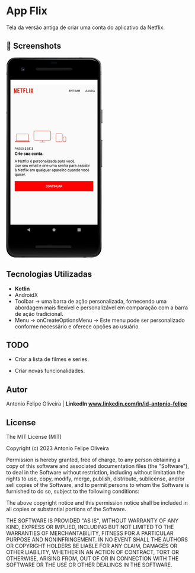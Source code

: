 # App Flix
Tela da versão antiga de criar uma conta do aplicativo da Netflix.


## :camera_flash: Screenshots
<!-- You can add more screenshots here if you like -->

<img src="/result/Screenshot_20231219_084441.png" width="260">


## Tecnologias Utilizadas

* **Kotlin**
* AndroidX
* Toolbar -> uma barra de ação personalizada, fornecendo uma abordagem mais flexível e personalizável em comparação com a barra de ação tradicional.
* Menu -> onCreateOptionsMenu -> Este menu pode ser personalizado conforme necessário e oferece opções ao usuário.



## TODO

* Criar a lista de filmes e series.
  
* Criar novas funcionalidades.
  


## Autor

Antonio Felipe Oliveira | **LinkedIn www.linkedin.com/in/id-antonio-felipe**



## License

The MIT License (MIT)

Copyright (c) 2023 Antonio Felipe Oliveira

Permission is hereby granted, free of charge, to any person obtaining a copy of
this software and associated documentation files (the "Software"), to deal in
the Software without restriction, including without limitation the rights to
use, copy, modify, merge, publish, distribute, sublicense, and/or sell copies of
the Software, and to permit persons to whom the Software is furnished to do so,
subject to the following conditions:

The above copyright notice and this permission notice shall be included in all
copies or substantial portions of the Software.

THE SOFTWARE IS PROVIDED "AS IS", WITHOUT WARRANTY OF ANY KIND, EXPRESS OR
IMPLIED, INCLUDING BUT NOT LIMITED TO THE WARRANTIES OF MERCHANTABILITY, FITNESS
FOR A PARTICULAR PURPOSE AND NONINFRINGEMENT. IN NO EVENT SHALL THE AUTHORS OR
COPYRIGHT HOLDERS BE LIABLE FOR ANY CLAIM, DAMAGES OR OTHER LIABILITY, WHETHER
IN AN ACTION OF CONTRACT, TORT OR OTHERWISE, ARISING FROM, OUT OF OR IN
CONNECTION WITH THE SOFTWARE OR THE USE OR OTHER DEALINGS IN THE SOFTWARE.
```
